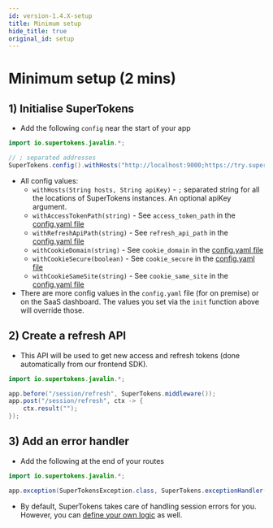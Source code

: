 ```yaml
---
id: version-1.4.X-setup
title: Minimum setup
hide_title: true
original_id: setup
---
```


# Minimum setup (2 mins)

## 1) Initialise SuperTokens
- Add the following `config` near the start of your app
```java
import io.supertokens.javalin.*;

// ; separated addresses
SuperTokens.config().withHosts("http://localhost:9000;https://try.supertokens.io", "apiKey");
```

- All config values:
    - ```withHosts(String hosts, String apiKey)``` - `;` separated string for all the locations of SuperTokens instances. An optional apiKey argument.
    - ```withAccessTokenPath(string)``` - See `access_token_path` in the [config.yaml file](/docs/community/2.5.X/configuration/core#optional-config-values)
    - ```withRefreshApiPath(string)``` - See `refresh_api_path` in the [config.yaml file](/docs/community/2.5.X/configuration/core#optional-config-values)
    - ```withCookieDomain(string)``` - See `cookie_domain` in the [config.yaml file](/docs/community/2.5.X/configuration/core#optional-config-values)
    - ```withCookieSecure(boolean)``` - See `cookie_secure` in the [config.yaml file](/docs/community/2.5.X/configuration/core#optional-config-values)
    - ```withCookieSameSite(string)``` - See `cookie_same_site` in the [config.yaml file](/docs/community/2.5.X/configuration/core#optional-config-values)
- There are more config values in the `config.yaml` file (for on premise) or on the SaaS dashboard. The values you set via the `init` function above will override those.

## 2) Create a refresh API
- This API will be used to get new access and refresh tokens (done automatically from our frontend SDK). 
```java
import io.supertokens.javalin.*;

app.before("/session/refresh", SuperTokens.middleware());
app.post("/session/refresh", ctx -> {
    ctx.result("");
});
```

## 3) Add an error handler
- Add the following at the end of your routes
```java
import io.supertokens.javalin.*;

app.exception(SuperTokensException.class, SuperTokens.exceptionHandler());
```
- By default, SuperTokens takes care of handling session errors for you. However, you can [define your own logic](./custom_error_handling) as well.